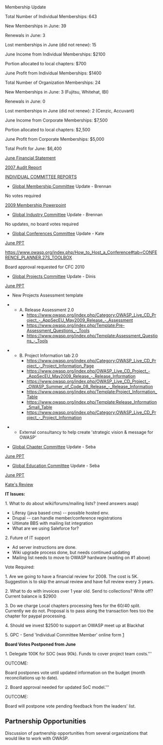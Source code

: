 Membership Update

Total Number of Individual Memberships: 643

New Memberships in June: 39

Renewals in June: 3

Lost memberships in June (did not renew): 15

June Income from Individual Memberships: $2100

Portion allocated to local chapters: $700

June Profit from Individual Memberships: $1400

Total Number of Organization Memberships: 24

New Memberships in June: 3 (Fujitsu, Whitehat, IBI)

Renewals in June: 0

Lost memberships in June (did not renew): 2 (Cenzic, Accuvant)

June Income from Corporate Memberships: $7,500

Portion allocated to local chapters: $2,500

June Profit from Corporate Memberships: $5,000

Total Profit for June: $6,400

[June Financial
Statement](http://www.owasp.org/index.php/Image:June_Financial_Statements.xlsx)

[2007 Audit
Report](https://www.owasp.org/images/9/94/OWASP_Audit_Report_2007.pdf)

<u>INDIVIDUAL COMMITTEE REPORTS</u>

  - [Global Membership
    Committee](https://www.owasp.org/index.php/Global_Membership_Committee)
    Update - Brennan

No votes required

[2009 Membership
Powerpoint](http://www.owasp.org/images/3/34/OWASP_2009MembershipDrive.ppt)

  - [Global Industry
    Committee](https://www.owasp.org/index.php/Global_Industry_Committee)
    Update - Brennan

No updates, no board votes required

  - [Global Conferences
    Committee](https://www.owasp.org/index.php/Global_Conferences_Committee)
    Update - Kate

[June
PPT](https://www.owasp.org/index.php/Image:Conference_slides_June_2009.ppt)

<https://www.owasp.org/index.php/How_to_Host_a_Conference#tab=CONFERENCE_PLANNER.27S_TOOLBOX>

Board approval requested for CFC 2010

  - [Global Projects
    Committee](https://www.owasp.org/index.php/Global_Projects_and_Tools_Committee)
    Update - Dinis

[June
PPT](https://www.owasp.org/images/2/23/Owasp-gpc-slides_June_2009.ppt)

  - New Projects Assessment template

<!-- end list -->

  -   - A. Release Assessment 2.0
          - <https://www.owasp.org/index.php/Category:OWASP_Live_CD_Project_-_AppSecEU_May2009_Release_-_Assessment>
          - <https://www.owasp.org/index.php/Template:Pre-Assessment_Questions_-_Tools>
          - <https://www.owasp.org/index.php/Template:Assessment_Questions_-_Tools>

<!-- end list -->

  -   - B. Project Information tab 2.0
          - <https://www.owasp.org/index.php/Category:OWASP_Live_CD_Project_-_Project_Information_Page>
          - <https://www.owasp.org/index.php/OWASP_Live_CD_Project_-_AppSecEU_May2009_Release_-_Release_Information>
          - <https://www.owasp.org/index.php/OWASP_Live_CD_Project_-_OWASP_Summer_of_Code_08_Release_-_Release_Information>
          - <https://www.owasp.org/index.php/Template:Project_Information_Table>
          - <https://www.owasp.org/index.php/Template:Release_Information_Small_Table>
          - <https://www.owasp.org/index.php/Category:OWASP_Live_CD_Project_-_Project_Information>

<!-- end list -->

  -   - External consultancy to help create 'strategic vision & message
        for OWASP'

<!-- end list -->

  - [Global Chapter
    Committee](https://www.owasp.org/index.php/Global_Chapter_Committee)
    Update - Seba

[June
PPT](https://www.owasp.org/index.php/Image:Owasp-gcc-slides_June_2009.ppt)

  - [Global Education
    Committee](https://www.owasp.org/index.php/Global_Education_Committee)
    Update - Seba

[June
PPT](https://www.owasp.org/index.php/Image:Owasp-gec-slides_June_2009.ppt)

[Kate's Review](http://www.owasp.org/index.php/Image:Owasp_review.doc)

**IT Issues:**

1\. What to do about wiki/forums/mailing lists? (need answers asap)

  - Liferay (java based cms) -- possible hosted env.
  - Drupal -- can handle member/conference registrations
  - Ultimate BBS with mailing list integration
  - What are we using Saleforce for?

2\. Future of IT support

  - Ad server instructions are done.
  - Wiki upgrade process done, but needs continued updating
  - Mailing list needs to move to OWASP hardware (waiting on \#1 above)

Vote Required:

1\. Are we going to have a financial review for 2008. The cost is 5K.
Suggestion is to skip the annual review and have full review every 3
years.

2\. What to do with invoices over 1 year old. Send to collections? Write
off? Current balance is $2900

3\. Do we charge Local chapters processing fees for the 60/40 split.
Currently we do not. Proposal is to pass along the transaction fees too
the chapter for paypal processing.

4\. Should we invest $2500 to support an OWASP meet up at Blackhat

5\. GPC - Send 'Individual Committee Member' online form
[1](https://spreadsheets.google.com/viewform?formkey=ckdDbXE0bkxPM3dkbDZvSmFNWVBGcnc6MA)

**Board Votes Postponed from June**

1\. Delegate 100K for SOC (was 90k). Funds to cover project team
costs.'''

OUTCOME:

Board postpones vote until updated information on the budget (month
reconciliations up to date).

2\. Board approval needed for updated SoC model.'''

OUTCOME:

Board will postpone vote pending feedback from the leaders' list.

## Partnership Opportunities

Discussion of partnership opportunities from several organizations that
would like to work with OWASP.